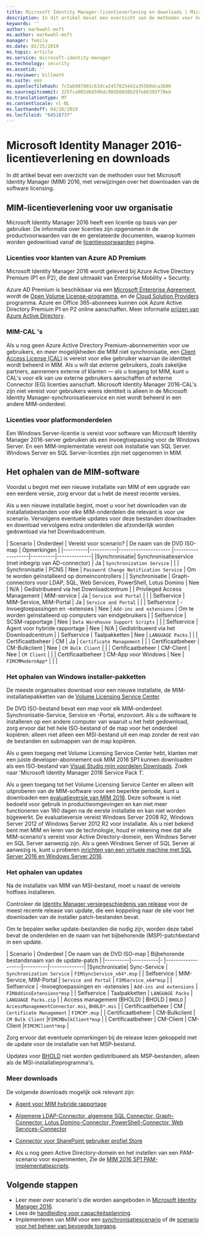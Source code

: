 ```yaml
---
title: Microsoft Identity Manager-licentieverlening en downloads | Microsoft Docs
description: In dit artikel bevat een overzicht van de methoden voor het Microsoft Identity Manager (MIM) 2016, met verwijzingen over het downloaden van de software licensing.
keywords: ''
author: markwahl-msft
ms.author: markwahl-msft
manager: femila
ms.date: 02/25/2019
ms.topic: article
ms.service: microsoft-identity-manager
ms.technology: security
ms.assetid: ''
ms.reviewer: billmath
ms.suite: ems
ms.openlocfilehash: 7c5ab987801c63dca2457025442a35560dca3b86
ms.sourcegitcommit: 225fca802d6b59bdc98d50020b297eb6393f70eb
ms.translationtype: MT
ms.contentlocale: nl-NL
ms.lasthandoff: 04/26/2019
ms.locfileid: "64518737"
---
```

# <a name="microsoft-identity-manager-2016-licensing-and-downloads"></a>Microsoft Identity Manager 2016-licentieverlening en downloads

In dit artikel bevat een overzicht van de methoden voor het Microsoft Identity Manager (MIM) 2016, met verwijzingen over het downloaden van de software licensing.

## <a name="licensing-mim-for-your-organization"></a>MIM-licentieverlening voor uw organisatie

Microsoft Identity Manager 2016 heeft een licentie op basis van per gebruiker.  De informatie over licenties zijn opgenomen in de productvoorwaarden van de en gerelateerde documenten, waarop kunnen worden gedownload vanaf de [licentievoorwaarden](https://www.microsoft.com/en-us/licensing/product-licensing/products.aspx) pagina.

### <a name="licensing-for-azure-ad-premium-customers"></a>Licenties voor klanten van Azure AD Premium

Microsoft Identity Manager 2016 wordt geleverd bij Azure Active Directory Premium (P1 en P2), die deel uitmaakt van Enterprise Mobility + Security.

Azure AD Premium is beschikbaar via een [Microsoft Enterprise Agreement](https://www.microsoft.com/en-us/licensing/licensing-programs/enterprise.aspx), wordt de [Open Volume License-programma](https://www.microsoft.com/en-us/licensing/licensing-programs/open-license.aspx), en de [Cloud Solution Providers](https://go.microsoft.com/fwlink/?LinkId=614968&clcid=0x409) programma. Azure en Office 365-abonnees kunnen ook Azure Active Directory Premium P1 en P2 online aanschaffen.  Meer informatie [prijzen van Azure Active Directory](https://azure.microsoft.com/en-us/pricing/details/active-directory/).

### <a name="mim-cals"></a>MIM-CAL 's

Als u nog geen Azure Active Directory Premium-abonnementen voor uw gebruikers, en meer mogelijkheden die MIM niet synchronisatie, een [Client Access License (CAL)](https://www.microsoft.com/en-us/licensing/product-licensing/client-access-license.aspx) is vereist voor elke gebruiker waarvan de identiteit wordt beheerd in MIM. Als u wilt dat externe gebruikers, zoals zakelijke partners, aannemers externe of klanten — als u toegang tot MIM, kunt u CAL's voor elk van uw externe gebruikers aanschaffen of externe Connector (EG) licenties aanschaft. Microsoft Identity Manager 2016-CAL's zijn niet vereist voor gebruikers wiens identiteit is alleen in de Microsoft Identity Manager-synchronisatieservice en niet wordt beheerd in een andere MIM-onderdeel.

### <a name="licenses-for-platform-components"></a>Licenties voor platformonderdelen

Een Windows Server-licentie is vereist voor software van Microsoft Identity Manager 2016-server gebruiken als een invoegtoepassing voor de Windows Server. En een MIM-implementatie vereist ook installatie van SQL Server.  Windows Server en SQL Server-licenties zijn niet opgenomen in MIM.

## <a name="obtaining-mim-software"></a>Het ophalen van de MIM-software

Voordat u begint met een nieuwe installatie van MIM of een upgrade van een eerdere versie, zorg ervoor dat u hebt de meest recente versies.

Als u een nieuwe installatie begint, moet u voor het downloaden van de installatiebestanden voor elke MIM-onderdelen die relevant is voor uw scenario. Vervolgens eventuele updates voor deze bestanden downloaden en download vervolgens extra onderdelen die afzonderlijk worden gedownload via het Downloadcentrum.


| Scenario | Onderdeel | Vereist voor scenario? | De naam van de DVD ISO-map | Opmerkingen |
|----------|-----------|---------------------   |-------------------|----------|--------------|
|Synchronisatie| Synchronisatieservice (met inbegrip van AD-connector) | Ja | `Synchronization Service` | |
| Synchronisatie | PCNS | Nee | `Password Change Notification Service` |  Om te worden geïnstalleerd op domeincontrollers |
| Synchronisatie | Graph-connectors voor LDAP, SQL, Web Services, PowerShell, Lotus Domino | Nee | N/A | Gedistribueerd via het Downloadcentrum |
| Privileged Access Management | MIM-service | Ja | `Service and Portal` | |
| Selfservice | MIM-Service, MIM-Portal | Ja | `Service and Portal` | |
| Selfservice | -Invoegtoepassingen en -extensies | Nee | `Add-ins and extensions` | Om te worden geïnstalleerd op computers van eindgebruikers |
| Selfservice | SCSM-rapportage | Nee | `Data Warehouse Support Scripts` | |
| Selfservice | Agent voor hybride rapportage | Nee | N/A | Gedistribueerd via het Downloadcentrum |
| Selfservice | Taalpakketten | Nee | `LANGUAGE Packs` | |
| Certificaatbeheer | CM | Ja | `Certificate Management` | |
| Certificaatbeheer | CM-Bulkclient | Nee | `CM Bulk Client` | |
| Certificaatbeheer | CM-Client | Nee | `CM Client`  | |
| Certificaatbeheer | CM-App voor Windows | Nee | `FIMCMModernApp*` | | |

### <a name="obtaining-windows-installer-packages"></a>Het ophalen van Windows installer-pakketten

De meeste organisaties download voor een nieuwe installatie, de MIM-installatiepakketten van de [Volume Licensing Service Center](https://www.microsoft.com/licensing/servicecenter/default.aspx). 


De DVD ISO-bestand bevat een map voor elk MIM-onderdeel: Synchronisatie-Service, Service en -Portal, enzovoort. Als u de software te installeren op een andere computer van waaruit u het hebt gedownload, zorg ervoor dat het hele ISO-bestand of de map voor het onderdeel kopiëren: alleen niet alleen een MSI-bestand uit een map zonder de rest van de bestanden en submappen van de map kopiëren.

Als u geen toegang met Volume Licensing Service Center hebt, klanten met een juiste developer-abonnement ook MIM 2016 SP1 kunnen downloaden als een ISO-bestand van [Visual Studio mijn voordelen Downloads](https://my.visualstudio.com/Downloads?q=Microsoft%20Identity%20Manager%202016%20with%20Service%20Pack%201&pgroup=).  Zoek naar 'Microsoft Identity Manager 2016 Service Pack 1'.  

Als u geen toegang tot het Volume Licensing Service Center en alleen wilt uitproberen van de MIM-software voor een beperkte periode, kunt u downloaden een [evaluatieversie van MIM 2016](https://www.microsoft.com/en-us/download/details.aspx?id=48244). Deze software is niet bedoeld voor gebruik in productieomgevingen en kan niet meer functioneren van 180 dagen na de eerste installatie en kan niet worden bijgewerkt. De evaluatieversie vereist Windows Server 2008 R2, Windows Server 2012 of Windows Server 2012 R2 voor installatie.  Als u niet bekend bent met MIM en leren van de technologie, houd er rekening mee dat alle MIM-scenario's vereist voor Active Directory-domein, een Windows Server en SQL Server aanwezig zijn. Als u geen Windows Server of SQL Server al aanwezig is, kunt u proberen [inrichten van een virtuele machine met SQL Server 2016 en Windows Server 2016](https://azure.microsoft.com/en-us/blog/azure-images-sql-server-2016-on-windows-server-2016/).

### <a name="obtaining-updates"></a>Het ophalen van updates

Na de installatie van MIM van MSI-bestand, moet u naast de vereiste hotfixes installeren.

Controleer de [Identity Manager versiegeschiedenis van release](./reference/version-history.md) voor de meest recente release van update, die een koppeling naar de site voor het downloaden van de installer patch-bestanden bevat.

Om te bepalen welke update-bestanden die nodig zijn, worden deze tabel bevat de onderdelen en de naam van het bijbehorende (MSP)-patchbestand in een update.

| Scenario | Onderdeel | De naam van de DVD ISO-map | Bijbehorende bestandsnaam van de update-patch |
|----------|-----------|-   |-------------------|----------|--------------|
|Synchronisatie| Sync-Service | `Synchronization Service` | `FIMSyncService_x64*.msp` |
| Selfservice | MIM-Service, MIM-Portal | `Service and Portal` | `FIMService_x64*msp` |
| Selfservice | -Invoegtoepassingen en -extensies | `Add-ins and extensions` | `FIMAddinsExtensions*msp` |
| Selfservice | Taalpakketten | `LANGUAGE Packs` | `LANGUAGE Packs.zip` |
| Access management (BHOLD) | BHOLD | `BHOLD` | `AccessManagementConnector.msi`, `BHOLD*.msi` |
| Certificaatbeheer | CM |  `Certificate Management` | `FIMCM*.msp` |
| Certificaatbeheer | CM-Bulkclient |  `CM Bulk Client` |`FIMCMBulkClient*msp` |
| Certificaatbeheer | CM-Client | CM-Client |`FIMCMClient*msp` |

Zorg ervoor dat eventuele opmerkingen bij de release lezen gekoppeld met de update voor de installatie van het MSP-bestand.

Updates voor [BHOLD](https://www.microsoft.com/en-us/download/details.aspx?id=55950) niet worden gedistribueerd als MSP-bestanden, alleen als de MSI-installatieprogramma's.

### <a name="additional-downloads"></a>Meer downloads

De volgende downloads mogelijk ook relevant zijn:

- [Agent voor MIM hybride rapportage](https://www.microsoft.com/download/details.aspx?id=55112)

- [Algemene LDAP-Connector, algemene SQL Connector, Graph-Connector, Lotus Domino-Connector, PowerShell-Connector, Web Services-Connector](http://go.microsoft.com/fwlink/?LinkId=717495)

- [Connector voor SharePoint gebruiker profiel Store](https://www.microsoft.com/en-us/download/details.aspx?id=41164)

- Als u nog geen Active Directory-domein en het instellen van een PAM-scenario voor experimenten, Zie de [MIM 2016 SP1 PAM-implementatiescripts](sp1-deployment-scripts.md).

## <a name="next-steps"></a>Volgende stappen

- Leer meer over scenario's die worden aangeboden in [Microsoft Identity Manager 2016](microsoft-identity-manager-2016.md).
- Lees de [handleiding voor capaciteitsplanning](capacity-planning-guide.md).
- Implementeren van MIM voor een [synchronisatiescenario](microsoft-identity-manager-deploy.md) of de [scenario voor het beheer van bevoegde toegang](./pam/privileged-identity-management-for-active-directory-domain-services.md).

